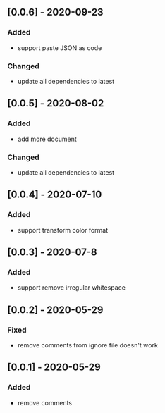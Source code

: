 <!-- https://keepachangelog.com/en/1.0.0/ -->

## [0.0.6] - 2020-09-23

### Added

- support paste JSON as code

### Changed

- update all dependencies to latest

## [0.0.5] - 2020-08-02

### Added

- add more document

### Changed

- update all dependencies to latest

## [0.0.4] - 2020-07-10

### Added

- support transform color format

## [0.0.3] - 2020-07-8

### Added

- support remove irregular whitespace

## [0.0.2] - 2020-05-29

### Fixed

- remove comments from ignore file doesn't work

## [0.0.1] - 2020-05-29

### Added

- remove comments
